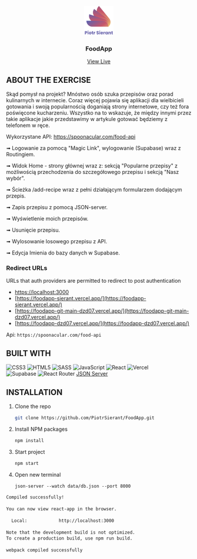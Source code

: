 <div align="center">
    <img src="https://github.com/PiotrSierant/portfolioWeb/blob/master/public/images/logo_darkblue.svg" alt="Logo" width="80" height="80">
    
<h3 align="center">FoodApp</h3>

<p align="center">
<a href="https://foodapp-sierant.vercel.app/">View Live</a>
</p>

</div>

## ABOUT THE EXERCISE

Skąd pomysł na projekt?
Mnóstwo osób szuka przepisów oraz porad kulinarnych w internecie. Coraz więcej pojawia się aplikacji dla wielbicieli gotowania i swoją popularnością doganiają strony internetowe, czy też fora poświęcone kucharzeniu. Wszystko na to wskazuje, że między innymi przez takie aplikacje jakie przedstawimy w artykule gotować będziemy z telefonem w ręce.

Wykorzystane API: https://spoonacular.com/food-api

➟ Logowanie za pomocą "Magic Link", wylogowanie (Supabase) wraz z Routingiem.

➟ Widok Home - strony głównej wraz z: sekcją "Popularne przepisy" z możliwością przechodzenia do szczegółowego przepisu i sekcją "Nasz wybór".

➟ Ścieżka /add-recipe wraz z pełni działającym formularzem dodającym przepis.

➟ Zapis przepisu z pomocą JSON-server.

➟ Wyświetlenie moich przepisów.

➟ Usunięcie przepisu.

➟ Wylosowanie losowego przepisu z API.

➟ Edycja Imienia do bazy danych w Supabase.

### Redirect URLs
URLs that auth providers are permitted to redirect to post authentication
* [https://localhost:3000](https://localhost:3000)
* [https://foodapp-sierant.vercel.app/](https://foodapp-sierant.vercel.app/)
* [https://foodapp-git-main-dzd07.vercel.app/](https://foodapp-git-main-dzd07.vercel.app/)
* [https://foodapp-dzd07.vercel.app/](https://foodapp-dzd07.vercel.app/)


Api:
`https://spoonacular.com/food-api`

## BUILT WITH


![CSS3](https://img.shields.io/badge/css3-%231572B6.svg?style=for-the-badge&logo=css3&logoColor=white) 
![HTML5](https://img.shields.io/badge/html5-%23E34F26.svg?style=for-the-badge&logo=html5&logoColor=white) 
![SASS](https://img.shields.io/badge/SASS-hotpink.svg?style=for-the-badge&logo=SASS&logoColor=white) 
![JavaScript](https://img.shields.io/badge/javascript-%23323330.svg?style=for-the-badge&logo=javascript&logoColor=%23F7DF1E) 
![React](https://img.shields.io/badge/react-%2320232a.svg?style=for-the-badge&logo=react&logoColor=%2361DAFB) 
![Vercel](https://img.shields.io/badge/vercel-%23000000.svg?style=for-the-badge&logo=vercel&logoColor=white) 	
![Supabase](https://img.shields.io/badge/Supabase-3ECF8E?style=for-the-badge&logo=supabase&logoColor=white) 
![React Router](https://img.shields.io/badge/React_Router-CA4245?style=for-the-badge&logo=react-router&logoColor=white)
[JSON Server](https://www.npmjs.com/package/json-server)


## INSTALLATION

1. Clone the repo
   ```sh
   git clone https://github.com/PiotrSierant/FoodApp.git
   ```
2. Install NPM packages
   ```sh
   npm install
   ```
3. Start project
   ```sh
   npm start
   ```
4. Open new terminal
   ```
   json-server --watch data/db.json --port 8000
   ```

```
Compiled successfully!

You can now view react-app in the browser.

  Local:            http://localhost:3000

Note that the development build is not optimized.
To create a production build, use npm run build.

webpack compiled successfully
```
